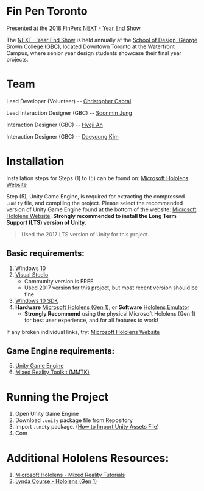# Fin Pen Toronto

Presented at the [2018 FinPen: NEXT - Year End Show](http://yearendshow.schoolofdesign.ca/finpen/) 

The [NEXT - Year End Show](http://yearendshow.schoolofdesign.ca/) is held annually at the [School of Design, George Brown College (GBC)](https://www.georgebrown.ca/design/), located Downtown Toronto at the Waterfront Campus, where senior year design students showcase their final year projects.

# Team

Lead Developer (Volunteer) -- [Christopher Cabral](https://github.com/Cabralcm)

Lead Interaction Designer (GBC) -- [Soonmin Jung](https://www.soonminjung.com/)

Interaction Designer (GBC) -- [Hyeji An](https://www.behance.net/HYEJIAN?tracking_source=search%7Chyeji%20an)

Interaction Designer (GBC) -- [Daeyoung Kim](https://www.behance.net/44mg_dayoung/projects)

# Installation

Installation steps for Steps (1) to (5) can be found on: [Microsoft Hololens Website](https://docs.microsoft.com/en-us/windows/mixed-reality/install-the-tools)

Step (5), Unity Game Engine, is required for extracting the compressed ```.unity``` file, and compiling the project. Please select the recommended version of Unity Game Engine found at the bottom of the website: [Microsoft Hololens Website](https://docs.microsoft.com/en-us/windows/mixed-reality/install-the-tools). **Strongly recommended to install the Long Term Support (LTS) version of Unity**.

>Used the 2017 LTS version of Unity for this project.

## Basic requirements:
1) [Windows 10](https://www.microsoft.com/en-ca/software-download/windows10)
2) [Visual Studio](https://visualstudio.microsoft.com/downloads/)
   - Community version is FREE
   - Used 2017 version for this project, but most recent version should be fine
3) [Windows 10 SDK](https://developer.microsoft.com/en-us/windows/downloads/windows-10-sdk)
4) **Hardware** [Microsoft Hololens (Gen 1)](https://docs.microsoft.com/en-us/hololens/hololens1-hardware), or **Software** [Hololens Emulator](https://go.microsoft.com/fwlink/?linkid=2065980)
    - **Strongly Recommend** using the physical Microsoft Hololens (Gen 1) for best user experience, and for all features to work!

If any broken individual links, try: [Microsoft Hololens Website](https://docs.microsoft.com/en-us/windows/mixed-reality/install-the-tools)
    
## Game Engine requirements:
5) [Unity Game Engine](https://docs.microsoft.com/en-us/windows/mixed-reality/install-the-tools#choose-your-engine)
6) [Mixed Reality Toolkit (MMTK)](https://github.com/Microsoft/MixedRealityToolkit-Unity/releases)

# Running the Project
1) Open Unity Game Engine
2) Download ```.unity``` package file from Repository
3) Import ```.unity``` package. ([How to Import Unity Assets File](https://docs.unity3d.com/560/Documentation/Manual/AssetPackages.html))
4) Com


# Additional Hololens Resources:
1) [Microsoft Hololens - Mixed Reality Tutorials](https://docs.microsoft.com/en-us/windows/mixed-reality/holograms-100)
2) [Lynda Course - Hololens (Gen 1)](https://www.lynda.com/Windows-tutorials/App-Development-Microsoft-HoloLens/587658-2.html)




   
